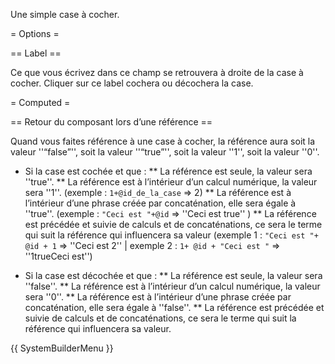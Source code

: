 Une simple case à cocher.

= Options =

== Label ==

Ce que vous écrivez dans ce champ se retrouvera à droite de la case à cocher. Cliquer sur ce label cochera ou décochera la case.

= Computed =

== Retour du composant lors d’une référence ==

Quand vous faites référence à une case à cocher, la référence aura soit la valeur ''“false”'', soit la valeur ''“true”'', soit la valeur ''1'', soit la valeur ''0''.

* Si la case est cochée et que :
** La référence est seule, la valeur sera ''true''. 
** La référence est à l’intérieur d’un calcul numérique, la valeur sera ''1''. (exemple : <code>1+@id_de_la_case</code> =&gt; 2) 
** La référence est à l’intérieur d’une phrase créée par concaténation, elle sera égale à ''true''. (exemple : <code>&quot;Ceci est &quot;+@id</code> =&gt; ''Ceci est true'' ) 
** La référence est précédée et suivie de calculs et de concaténations, ce sera le terme qui suit la référence qui influencera sa valeur (exemple 1 : <code>&quot;Ceci est &quot;+ @id + 1</code> =&gt; ''Ceci est 2'' | exemple 2 : <code>1+ @id + &quot;Ceci est &quot;</code> =&gt; ''1trueCeci est'') 

* Si la case est décochée et que : 
** La référence est seule, la valeur sera ''false''. 
** La référence est à l’intérieur d’un calcul numérique, la valeur sera ''0''. 
** La référence est à l’intérieur d’une phrase créée par concaténation, elle sera égale à ''false''. 
** La référence est précédée et suivie de calculs et de concaténations, ce sera le terme qui suit la référence qui influencera sa valeur.

{{ SystemBuilderMenu }}
